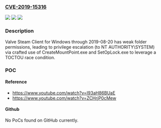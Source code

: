 ### [CVE-2019-15316](https://cve.mitre.org/cgi-bin/cvename.cgi?name=CVE-2019-15316)
![](https://img.shields.io/static/v1?label=Product&message=n%2Fa&color=blue)
![](https://img.shields.io/static/v1?label=Version&message=n%2Fa&color=blue)
![](https://img.shields.io/static/v1?label=Vulnerability&message=n%2Fa&color=brighgreen)

### Description

Valve Steam Client for Windows through 2019-08-20 has weak folder permissions, leading to privilege escalation (to NT AUTHORITY\SYSTEM) via crafted use of CreateMountPoint.exe and SetOpLock.exe to leverage a TOCTOU race condition.

### POC

#### Reference
- https://www.youtube.com/watch?v=I93aH86BUaE
- https://www.youtube.com/watch?v=ZCHrjP0cMew

#### Github
No PoCs found on GitHub currently.

